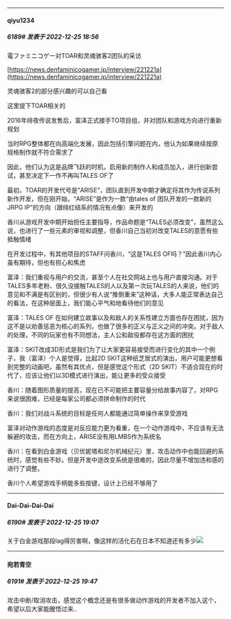 

*****

####  qiyu1234  
##### 6189#       发表于 2022-12-25 18:56

電ファミニコゲー对TOAR和灵魂骇客2团队的采访

[https://news.denfaminicogamer.jp/interview/221221a](https://news.denfaminicogamer.jp/interview/221221a)

灵魂骇客2的部分感兴趣的可以自己看

这里提下TOAR相关的

2016年绯夜传说发售后，富泽正式接手TO项目组，并对团队和游戏方向进行重新规划

当时RPG整体都在向高端化发展，因此包括引擎问题在内，他认为如果继续按原规格制作就不符合需求了

因此，他们认为这是品牌飞跃的时机，启用新的制作人和成员加入，进行创新尝试，甚至决定下一作不再叫TALES OF了

最初，TOAR的开发代号是“ARISE”，团队直到开发中期才确定将其作为传说系列新作开发，但在刚开始，“ARISE”是作为一款“由tales of 团队开发的一款新的JRPG IP”的方向（跟绯红结系的情况有点像）来开发的

香川从游戏开发中期开始担任主要指导，作品命题是“TALES必须改变”，虽然这么说，也进行了一些元素的审视和调整，但香川自己当初对改变TALES的意愿有些抵触情绪

在开发过程中，有其他项目的STAFF问香川，“这是TALES OF吗？”因此香川内心虽有期待，但也有担心和焦虑

富泽：我们重视与用户的交流，甚至个人在社交网站上也与用户直接沟通。对于 TALES多年老粉、很久没接触TALES的人以及第一次玩TALES的人来说，他们的意见和不满是有区别的，但很少有人说“推倒重来”这种话，大多人能正常表达自己的看法，在这种层面上，我们能心平气和地看待他们的意见

富泽：TALES OF 在如何建立故事以及和敌人的关系性建立方面也存在困扰，因为这不是以劝善惩恶为核心的系列，也做了很多的正义与正义之间的冲突。对于敌人的处理，不同的玩家也有不同想法，主人公和敌役都存在这方面的困扰

富泽：SKIT改成3D形式是我们为了让大家更容易接受而进行变化的其中一个例子，我（富泽）个人是觉得，比起2D SKIT这种纸芝居式的演出，用户可能更想看到完整的动画吧，虽然有其优点，但是感觉这个形式（2D SKIT）不适合现在的时代了，应该让他们以3D模式进行演出，能让更多的受众接受

香川：随着图形质量的提高，现在已不可能把主要容量分给故事内容了，对RPG来说很困难，已经是每家公司都必须拼命制作的时代

香川：我们对战斗系统的目标是任何人都能通过简单操作来享受游戏

富泽对动作游戏的态度是对反应能力更为看重，在一个动作游戏中，不应该有无法躲避的攻击，而在方向上，ARISE没有用LMBS作为系统名

香川：在看到白金游戏（贝优妮塔和尼尔机械纪元）里，攻击动作中也能回避的系统时，感觉有些不妙。但是开发中途改变系统是很难的，因此尽量不增加违和感的进行了调整。

香川个人希望游戏手柄能多些按键，设计上已经不够用了



*****

####  Dai-Dai-Dai-Dai  
##### 6190#       发表于 2022-12-25 19:07

关于白金游戏那段lag得厉害啊，像这样的活化石在日本不知道还有多少<img src="https://static.saraba1st.com/image/smiley/face2017/009.gif" referrerpolicy="no-referrer">



*****

####  宛若青空  
##### 6191#       发表于 2022-12-25 19:47

攻击中断/取消攻击，感觉这个概念还是有很多做动作游戏的开发者不加入这个，希望以后大家能醒悟过来..

